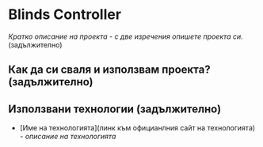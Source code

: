 # Blinds Controller

*Кратко описание на проекта - с две изречения опишете проекта си.* (задължително)

## Как да си сваля и използвам проекта? (задължително)

## Използвани технологии (задължително)

* [Име на технологията](линк към официанлния сайт на технологията) - *описание на технологията*
